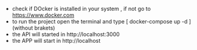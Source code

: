 - check if DOcker is installed in your system , if not go to https://www.docker.com
- to run the project open the terminal and type  [ docker-compose up -d ] (without brakets)
- the API will started in http://localhost:3000
- the APP will start in http://localhost
